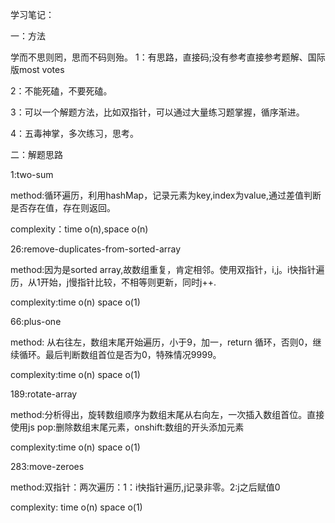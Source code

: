 学习笔记：

一：方法

学而不思则罔，思而不码则殆。
1：有思路，直接码;没有参考直接参考题解、国际版most votes

2：不能死磕，不要死磕。

3：可以一个解题方法，比如双指针，可以通过大量练习题掌握，循序渐进。

4：五毒神掌，多次练习，思考。

二：解题思路

 1:two-sum
 
 method:循环遍历，利用hashMap，记录元素为key,index为value,通过差值判断是否存在值，存在则返回。
 
 complexity：time o(n),space o(n)
 
 26:remove-duplicates-from-sorted-array
 
 method:因为是sorted array,故数组重复，肯定相邻。使用双指针，i,j。i快指针遍历，从1开始，j慢指针比较，不相等则更新，同时j++.
 
 complexity:time o(n) space o(1)
 
 66:plus-one
 
 method: 从右往左，数组末尾开始遍历，小于9，加一，return 循环，否则0，继续循环。最后判断数组首位是否为0，特殊情况9999。
 
 complexity:time o(n) space o(1)
 
 189:rotate-array
 
 method:分析得出，旋转数组顺序为数组末尾从右向左，一次插入数组首位。直接使用js pop:删除数组末尾元素，onshift:数组的开头添加元素
 
 complexity:time o(n) space o(1)
 
 283:move-zeroes
 
 method:双指针：两次遍历：1：i快指针遍历,j记录非零。2:j之后赋值0
 
 complexity: time o(n) space o(1)
 
